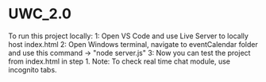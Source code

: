 # UWC_2.0
To run this project locally:
  1: Open VS Code and use Live Server to locally host index.html
  2: Open Windows terminal, navigate to eventCalendar folder and use this command -> "node server.js"
  3: Now you can test the project from index.html in step 1.
Note: To check real time chat module, use incognito tabs.
